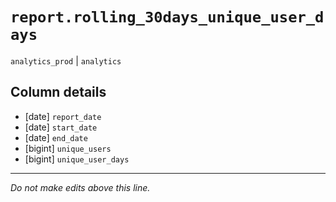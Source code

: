 # `report.rolling_30days_unique_user_days`
`analytics_prod` | `analytics`

## Column details
* [date]      `report_date`
* [date]      `start_date`
* [date]      `end_date`
* [bigint]    `unique_users`
* [bigint]    `unique_user_days`

-------------------------------------------------------------------------------
*Do not make edits above this line.*
